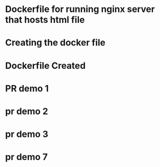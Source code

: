 # Dockerfile for running nginx server that hosts html file
# Creating the docker file 
# Dockerfile Created  
# PR demo 1
# pr demo 2
# pr demo 3
# pr demo 7